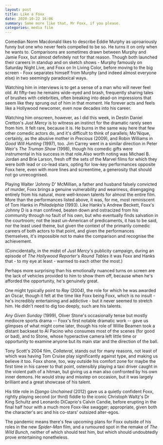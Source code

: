 ```yaml
---
layout: post
title: Like a Foxx
date: 2020-10-22 16:06
summary: Some more like that, Mr Foxx, if you please.
categories: media film
---
```



Comedian Norm Macdonald likes to describe Eddie Murphy as uproariously funny but one who never feels compelled to be so. He turns it on only when he wants to. Comparisons are sometimes drawn between Murphy and Jamie Foxx, but almost definitely not for that reason. Though both launched their careers in standup and on sketch shows - Murphy famously on Saturday Night Live, and Foxx on In Living Color, before moving to the big screen - Foxx separates himself from Murphy (and indeed almost everyone else) in two seemingly paradoxical ways. 

Watching him in interviews is to get a sense of a man who will never feel old. At fifty-two he remains wide-eyed and brash, frequently sharing tales of brushes with celebrities, often breaking into dead-on impressions that seem like they sprung out of him in that moment. He forever acts and feels like a Hollywood newcomer, even now decades into his career. 

Watching him onscreen, however, as I did this week, in Destin Daniel Cretton's _Just Mercy_  is to witness an instinct for the dramatic rarely seen from him. It felt rare, because it is. He burns in the same way here that few other comedic actors do, and it's difficult to think of parallels; Mo'Nique, certainly, as the abusive mother in _Precious_ (2009), and Robin Williams in _Good Will Hunting_ (1997), too. Jim Carrey went in a similar direction in Peter Weir's _The Truman Show_ (1998), though his comedic gifts were instrumental in his success in that role.Also worth noting was Michael B. Jordan and Brie Larson, fresh off the sets of the Marvel films for which they were both lead or co-lead stars, opting for low-key performances opposite Foxx here, even with more lines and screentime, a generosity that should not go unrecognised.

Playing Walter 'Johnny D' McMillian, a father and husband falsely convicted of murder, Foxx brings a genuine vulnerability and weariness, disengaging entirely from his natural, more well-known talents for almost the entire film. More than the performances listed above, it was, for me, most reminiscent of Tom Hanks in _Philadelphia_ (1993). Like Hanks's Andrew Beckett, Foxx's Johnny D is a man confined, beaten down and ostracized from his community through no fault of his own, but who eventually finds salvation in the courtroom; not the least un-American of predicaments, it has to be said, nor the least used theme, but given the context of the primarily comedic careers of both actors to that point, and given the performances themselves, it's impossible not to make the comparison and recognise the achievement. 

(Coincidentally, in the midst of _Just Mercy_'s publicity campaign, during an episode of _The Hollywood Reporter's_ _Round Tables_  it was Foxx and Hanks that - to my eye at least - warmed to each other the most.)

Perhaps more surprising than his emotionally nuanced turns on screen are the lack of vehicles provided to him to show them off, because when he's afforded the opportunity, he's genuinely great. 

One might typically point to _Ray_ (2004), the role for which he was awarded an Oscar, though it felt at the time like Foxx being Foxx, which is no insult - he's incredibly entertaining and addictive - but it never seemed to stretch him. He didn't need to dig too deeply, such are his talents.

_Any Given Sunday_ (1999), Oliver Stone's occasionally tense but mostly mediocre sports drama -- Foxx's first notable dramatic work -- gave us glimpses of what might come later, though his role of Willie Beamen took a distant backseat to Al Pacino who consumes most of the scenes (for good or bad), and to Stone, whose hyperactive camera left little time or opportunity to examine anyone but its main star and the direction of the ball.

Tony Scott's 2004 film, _Collateral_, stands out for many reasons, not least of which was having Tom Cruise play significantly against type, and making us believe it too. Foxx shone, too, way outside his comfort zone for maybe the first time in his career to that point, ostensibly playing a taxi driver caught in the violent path of a hitman, but giving us a man also confronted by his own inner demons. He would stray and misstep on occasion, but it was largely brilliant and a great showcase of his talent.

His title role in _Django Unchained_ (2012) gave us a quietly confident Foxx, rightly playing second (or third) fiddle to the iconic Christoph Waltz's Dr King Schultz and Leonardo DiCaprio's Calvin Candie, before erupting in the final half hour with a much more Foxx-like swagger; appropriate, given both the character's arc and his co-stars' outsized alter-egos.

The pandemic means there's few upcoming plans for Foxx outside of his roles in the new _Spider-Man_ film, and a rumoured spot in the remake of _The Wild Bunch_, neither of which should test him, but which should undoubtedly prove entertaining nonetheless.
